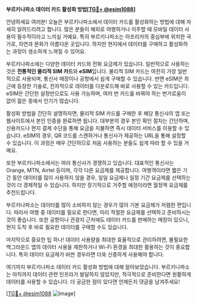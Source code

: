 **부르키나파소 데이터 카드 활성화 방법[[TG💪+ @esim1088](https://t.me/s/esim1088)]**

안녕하세요 여러분! 오늘은 부르키나파소에서 데이터 카드를 활성화하는 방법에 대해 자세히 알려드리려고 합니다. 많은 분들이 해외로 여행하거나 이주할 때 모바일 데이터 사용이 필수적이라고 느끼실 거예요. 특히 부르키나파소는 아프리카의 중심부에 위치한 국가로, 자연과 문화가 아름다운 곳입니다. 하지만 현지에서 데이터를 구매하고 활성화하는 과정이 생소하게 느껴질 수 있어요.

부르키나파소에는 다양한 데이터 카드와 전화 요금제가 있습니다. 일반적으로 사용하는 것은 **전통적인 물리적 SIM 카드**와 **eSIM**입니다. 물리적 SIM 카드는 여전히 가장 일반적으로 사용되며, 통신사 매장이나 공항에서 쉽게 구매할 수 있습니다. 반면 eSIM은 최근에 등장한 기술로, 전자적으로 데이터를 다운로드해 바로 사용할 수 있는 카드입니다. eSIM은 간단한 설정만으로도 사용 가능하며, 여러 번 카드를 바꿔야 하는 번거로움이 없어 젊은 층에서 인기가 많습니다.

활성화 방법을 간단히 설명하자면, 물리적 SIM 카드를 구매한 후 해당 통신사의 앱 또는 웹사이트에서 본인 인증을 완료하면 됩니다. 대부분의 경우 본인 확인 절차는 간단하며, 신용카드나 현지 결제 수단을 통해 요금을 지불하면 즉시 데이터 서비스를 이용할 수 있습니다. eSIM의 경우, QR 코드를 스캔하거나 통신사가 제공하는 URL을 통해 설정할 수 있습니다. 이 과정은 매우 간단하므로 처음 사용하는 분들도 쉽게 따라 할 수 있을 거예요.

또한 부르키나파소에서는 여러 통신사가 경쟁하고 있습니다. 대표적인 통신사는 Orange, MTN, Airtel 등이며, 각각 다른 요금제를 제공합니다. 여행객이라면 짧은 기간 동안 데이터를 많이 사용하지 않을 경우, 일일 요금제나 일정 기간 요금제를 선택하는 것이 더 경제적일 수 있습니다. 하지만 장기적으로 거주할 예정이라면 월정액 요금제를 추천드립니다.

부르키나파소는 데이터를 많이 소비하지 않는 경우가 많아 기본 요금제가 저렴한 편입니다. 따라서 여행 중 데이터를 필요로 한다면, 미리 적절한 요금제를 선택하고 준비하시는 것이 좋습니다. 또한 공항이나 관광지 근처에도 데이터 카드를 판매하는 매장이 있으니, 현지 도착 후 바로 필요한 데이터를 구매할 수도 있습니다.

마지막으로 중요한 팁 하나! 데이터 사용량을 최대한 효율적으로 관리하려면, 불필요한 백그라운드 앱의 데이터 사용을 제한하거나 Wi-Fi 환경을 최대한 활용하는 것이 중요합니다. 특히 데이터 요금제가 비싼 경우라면 더욱 신중하게 사용해야 합니다.

여기까지 부르키나파소 데이터 카드 활성화 방법에 대해 알아보았습니다. 부르키나파소는 아직까지 데이터 관련 인프라가 발달하지 않았지만, 적극적으로 준비한다면 원활하게 데이터를 사용할 수 있습니다. 더 궁금한 점이 있다면 언제든지 댓글을 남겨주세요!

[[TG💪+ @esim1088](https://t.me/s/esim1088) ![Image](https://i.postimg.cc/Y0z9fWf4/image.png)]